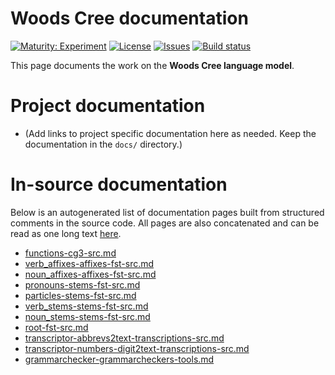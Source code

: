 # Woods Cree documentation

[![Maturity: Experiment](https://img.shields.io/badge/Maturity-Experiment-black.svg)](https://giellalt.github.io/MaturityClassification.html)
[![License](https://img.shields.io/github/license/giellalt/lang-cwd)](https://raw.githubusercontent.com/giellalt/lang-cwd/main/LICENSE)
[![Issues](https://img.shields.io/github/issues/giellalt/lang-cwd)](https://github.com/giellalt/lang-cwd/issues)
[![Build status](https://github.com/giellalt/lang-cwd/workflows/Speller%20CI+CD/badge.svg)](https://github.com/giellalt/lang-cwd/actions)

This page documents the work on the **Woods Cree language model**. 

# Project documentation

* (Add links to project specific documentation here as needed. Keep the documentation in the `docs/` directory.)

# In-source documentation

Below is an autogenerated list of documentation pages built from structured comments in the source code. All pages are also concatenated and can be read as one long text [here](cwd.md).
* [functions-cg3-src.md](functions-cg3-src.md)
* [verb_affixes-affixes-fst-src.md](verb_affixes-affixes-fst-src.md)
* [noun_affixes-affixes-fst-src.md](noun_affixes-affixes-fst-src.md)
* [pronouns-stems-fst-src.md](pronouns-stems-fst-src.md)
* [particles-stems-fst-src.md](particles-stems-fst-src.md)
* [verb_stems-stems-fst-src.md](verb_stems-stems-fst-src.md)
* [noun_stems-stems-fst-src.md](noun_stems-stems-fst-src.md)
* [root-fst-src.md](root-fst-src.md)
* [transcriptor-abbrevs2text-transcriptions-src.md](transcriptor-abbrevs2text-transcriptions-src.md)
* [transcriptor-numbers-digit2text-transcriptions-src.md](transcriptor-numbers-digit2text-transcriptions-src.md)
* [grammarchecker-grammarcheckers-tools.md](grammarchecker-grammarcheckers-tools.md)
